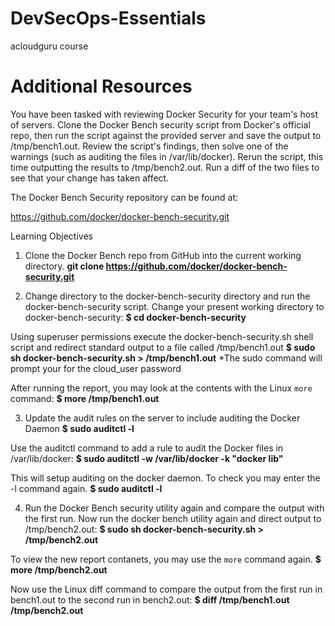# DevSecOps-Essentials
acloudguru course


# Additional Resources
You have been tasked with reviewing Docker Security for your team's host of servers. Clone the Docker Bench security script from Docker's official repo, then run the script against the provided server and save the output to /tmp/bench1.out. Review the script's findings, then solve one of the warnings (such as auditing the files in /var/lib/docker). Rerun the script, this time outputting the results to /tmp/bench2.out. Run a diff of the two files to see that your change has taken affect.

The Docker Bench Security repository can be found at:

https://github.com/docker/docker-bench-security.git


Learning Objectives
1. Clone the Docker Bench repo from GitHub into the current working directory.
**git clone https://github.com/docker/docker-bench-security.git**
  
2. Change directory to the docker-bench-security directory and run the docker-bench-security script.
Change your present working directory to docker-bench-security:
**$ cd docker-bench-security**
  
Using superuser permissions execute the docker-bench-security.sh shell script and redirect standard output to a file called /tmp/bench1.out
**$ sudo sh docker-bench-security.sh > /tmp/bench1.out**
  *The sudo command will prompt your for the cloud_user password

After running the report, you may look at the contents with the Linux <code>more</code> command:
**$ more /tmp/bench1.out**
  
  
3. Update the audit rules on the server to include auditing the Docker Daemon
**$ sudo auditctl -l**
  
Use the auditctl command to add a rule to audit the Docker files in /var/lib/docker:
**$ sudo auditctl -w /var/lib/docker -k "docker lib"**
  
This will setup auditing on the docker daemon. To check you may enter the -l command again.
**$ sudo auditctl -l**

4. Run the Docker Bench security utility again and compare the output with the first run.
Now run the docker bench utility again and direct output to /tmp/bench2.out:
**$ sudo sh docker-bench-security.sh > /tmp/bench2.out**

To view the new report contanets, you may use the <code>more</code> command again.
 **$ more /tmp/bench2.out**
  
Now use the Linux diff command to compare the output from the first run in bench1.out to the second run in bench2.out:
**$ diff /tmp/bench1.out /tmp/bench2.out**
  
